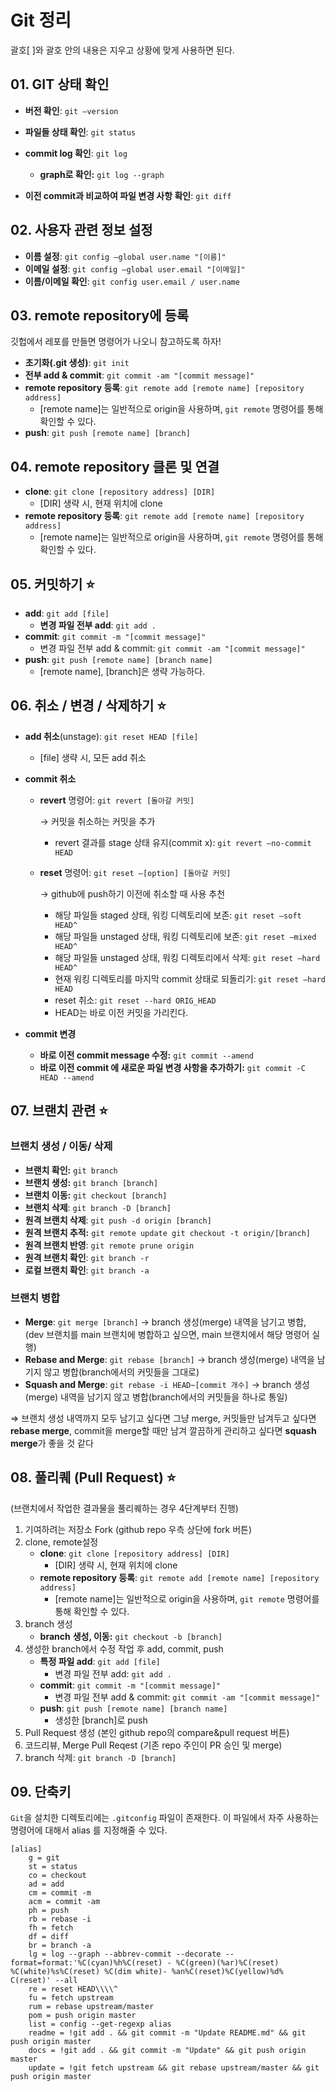 # Git 정리

괄호[ ]와 괄호 안의 내용은 지우고 상황에 맞게 사용하면 된다.

## 01. GIT 상태 확인

- **버전 확인**: `git —version`
- **파일들 상태 확인**: `git status`
- **commit log 확인**: `git log`
  - **graph로 확인:** `git log --graph`

- **이전 commit과 비교하여 파일 변경 사항 확인**: `git diff`



## 02. 사용자 관련 정보 설정

- **이름 설정**: `git config —global user.name "[이름]"`
- **이메일 설정**:  `git config —global user.email "[이메일]"`
- **이름/이메일 확인**:  `git config user.email / user.name`



## 03. remote repository에 등록

깃헙에서 레포를 만들면 명령어가 나오니 참고하도록 하자!

- **초기화(.git 생성)**: `git init`
- **전부 add & commit**: `git commit -am "[commit message]"`
- **remote repository 등록**: `git remote add [remote name] [repository address]`
  - [remote name]는 일반적으로 origin을 사용하며, `git remote` 명령어를 통해 확인할 수 있다.
- **push**: `git push [remote name] [branch]`



## 04. remote repository 클론 및 연결

- **clone**: `git clone [repository address] [DIR]`
  - [DIR] 생략 시, 현재 위치에 clone
- **remote repository 등록**: `git remote add [remote name] [repository address]`
  - [remote name]는 일반적으로 origin을 사용하며, `git remote` 명령어를 통해 확인할 수 있다.



## 05. 커밋하기 ⭐️

- **add**: `git add [file]`
  - **변경 파일 전부 add**: `git add .`
- **commit**: `git commit -m "[commit message]"`
  - 변경 파일 전부 add & commit: `git commit -am "[commit message]"`
- **push**: `git push [remote name] [branch name]`
  - [remote name], [branch]은 생략 가능하다.

## 06. 취소 / 변경 / 삭제하기 ⭐️

- **add 취소**(unstage): `git reset HEAD [file]`

  - [file] 생략 시, 모든 add 취소

- **commit 취소**

  - **revert** 명령어: `git revert [돌아갈 커밋]`

    → 커밋을 취소하는 커밋을 추가

    - revert 결과를 stage 상태 유지(commit x): `git revert —no-commit HEAD`

  - **reset** 명령어: `git reset —[option] [돌아갈 커밋]`

    → github에 push하기 이전에 취소할 때 사용 추천

    - 해당 파일들 staged 상태, 워킹 디렉토리에 보존: `git reset —soft HEAD^`
    - 해당 파일들 unstaged 상태, 워킹 디렉토리에 보존: `git reset —mixed HEAD^`
    - 해당 파일들 unstaged 상태, 워킹 디렉토리에서 삭제: `git reset —hard HEAD^`
    - 현재 워킹 디렉토리를 마지막 commit 상태로 되돌리기: `git reset —hard HEAD`
    - reset 취소: `git reset --hard ORIG_HEAD`
    - HEAD는 바로 이전 커밋을 가리킨다.

- **commit 변경**

  - **바로 이전 commit message 수정:** `git commit --amend`
  - **바로 이전 commit 에 새로운 파일 변경 사항을 추가하기:** `git commit -C HEAD --amend`
  
  

## 07. 브랜치 관련 ⭐️

### **브랜치 생성 / 이동/ 삭제**

- **브랜치 확인:** `git branch`
- **브랜치 생성:** `git branch [branch]`
- **브랜치 이동:** `git checkout [branch]`
- **브랜치 삭제**: `git branch -D [branch]`
- **원격 브랜치 삭제**: `git push -d origin [branch]`
- **원격 브랜치 추적:** `git remote update git checkout -t origin/[branch]`
- **원격 브랜치 반영**: `git remote prune origin`
- **원격 브랜치 확인**: `git branch -r`
- **로컬 브랜치 확인**: `git branch -a`



### **브랜치 병합**

- **Merge**: `git merge [branch]` → branch 생성(merge) 내역을 남기고 병합, (dev 브랜치를 main 브랜치에 병합하고 싶으면, main 브랜치에서 해당 명령어 실행)
- **Rebase and Merge**: `git rebase [branch]` → branch 생성(merge) 내역을 남기지 않고 병합(branch에서의 커밋들을 그대로)
- **Squash and Merge**: `git rebase -i HEAD~[commit 개수]` → branch 생성(merge) 내역을 남기지 않고 병합(branch에서의 커밋들을 하나로 통일)

⇒ 브랜치 생성 내역까지 모두 남기고 싶다면 그냥 merge, 커밋들만 남겨두고 싶다면 **rebase merge**, commit을 merge할 때만 남겨 깔끔하게 관리하고 싶다면 **squash merge**가 좋을 것 같다



## 08. 풀리퀘 (Pull Request) ⭐️

(브랜치에서 작업한 결과물을 풀리퀘하는 경우 4단계부터 진행)

1. 기여하려는 저장소 Fork (github repo 우측 상단에 fork 버튼)
2. clone, remote설정
   - **clone**: `git clone [repository address] [DIR]` 
     - [DIR] 생략 시, 현재 위치에 clone
   - **remote repository 등록**: `git remote add [remote name] [repository address]`
     - [remote name]는 일반적으로 origin을 사용하며, `git remote` 명령어를 통해 확인할 수 있다.
3. branch 생성
   - **branch** **생성, 이동:** `git checkout -b [branch]`
4. 생성한 branch에서 수정 작업 후 add, commit, push
   - **특정 파일 add**: `git add [file]`
     - 변경 파일 전부 add: `git add .`
   - **commit**: `git commit -m "[commit message]"`
     - 변경 파일 전부 add & commit: `git commit -am "[commit message]"`
   - **push**: `git push [remote name] [branch name]`
     - 생성한 [branch]로 push
5. Pull Request 생성 (본인 github repo의 compare&pull request 버튼)
6. 코드리뷰, Merge Pull Reqest (기존 repo 주인이 PR 승인 및 merge)
7. branch 삭제: `git branch -D [branch]`



## 09. 단축키

`Git`을 설치한 디렉토리에는 `.gitconfig` 파일이 존재한다. 이 파일에서 자주 사용하는 명령어에 대해서 alias 를 지정해줄 수 있다.

```
[alias]
    g = git
    st = status
    co = checkout
    ad = add
    cm = commit -m
    acm = commit -am
    ph = push
    rb = rebase -i
    fh = fetch
    df = diff
    br = branch -a
    lg = log --graph --abbrev-commit --decorate --format=format:'%C(cyan)%h%C(reset) - %C(green)(%ar)%C(reset) %C(white)%s%C(reset) %C(dim white)- %an%C(reset)%C(yellow)%d%    C(reset)' --all
    re = reset HEAD\\\\^
    fu = fetch upstream
    rum = rebase upstream/master
    pom = push origin master
    list = config --get-regexp alias
    readme = !git add . && git commit -m "Update README.md" && git push origin master
    docs = !git add . && git commit -m "Update" && git push origin master
    update = !git fetch upstream && git rebase upstream/master && git push origin master
```